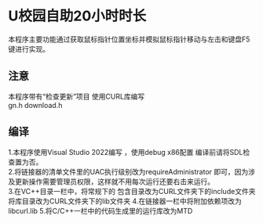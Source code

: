 # U校园自助20小时时长
本程序主要功能通过获取鼠标指针位置坐标并模拟鼠标指针移动与左击和键盘F5键进行实现。
## 注意
本程序带有“检查更新”项目 使用CURL库编写  
gn.h download.h
## 编译
1.本程序使用Visual Studio 2022编写 ，使用debug x86配置 编译前请将SDL检查置为否。  
2.将链接器的清单文件里的UAC执行级别改为requireAdministrator 即可，因为涉及更新操作需要管理员权限，这样就不用每次运行还要右击来运行。  
3.在VC++目录一栏中，将常规下的 包含目录改为CURL文件夹下的include文件夹
将库目录改为CURL文件夹下的lib文件夹
4.在链接器一栏中将附加依赖项改为libcurl.lib
5.将C/C++一栏中的代码生成里的运行库改为MTD

